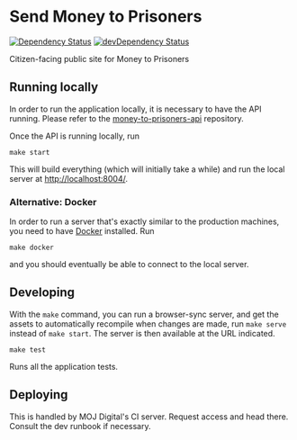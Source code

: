 # Send Money to Prisoners

[![Dependency Status](https://img.shields.io/david/ministryofjustice/money-to-prisoners-send-money.svg?style=flat-square&label=NPM%20deps)](https://david-dm.org/ministryofjustice/money-to-prisoners-send-money)
[![devDependency Status](https://img.shields.io/david/dev/ministryofjustice/money-to-prisoners-send-money.svg?style=flat-square&label=NPM%20devDeps)](https://david-dm.org/ministryofjustice/money-to-prisoners-send-money#info=devDependencies)

Citizen-facing public site for Money to Prisoners


## Running locally


In order to run the application locally, it is necessary to have the API running.
Please refer to the [money-to-prisoners-api](https://github.com/ministryofjustice/money-to-prisoners-api/) repository.

Once the API is running locally, run

```
make start
```

This will build everything (which will initially take a while) and run
the local server at [http://localhost:8004/](http://localhost:8004/).


### Alternative: Docker

In order to run a server that's exactly similar to the production machines,
you need to have [Docker](https://www.docker.com/docker-toolbox) installed. Run

```
make docker
```

and you should eventually be able to connect to the local server.

## Developing

With the `make` command, you can run a browser-sync server, and get the assets
to automatically recompile when changes are made, run `make serve` instead of
`make start`. The server is then available at the URL indicated.


```
make test
```

Runs all the application tests.


## Deploying

This is handled by MOJ Digital's CI server. Request access and head there. Consult the dev
runbook if necessary.
